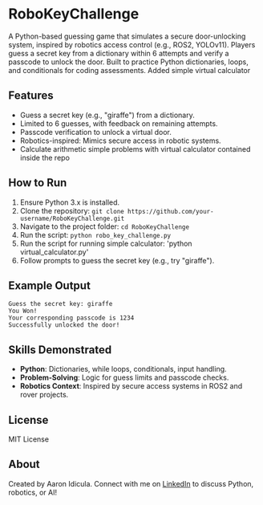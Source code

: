 # RoboKeyChallenge

A Python-based guessing game that simulates a secure door-unlocking system, inspired by robotics access control (e.g., ROS2, YOLOv11). Players guess a secret key from a dictionary within 6 attempts and verify a passcode to unlock the door. Built to practice Python dictionaries, loops, and conditionals for coding assessments.
Added simple virtual calculator

## Features
- Guess a secret key (e.g., "giraffe") from a dictionary.
- Limited to 6 guesses, with feedback on remaining attempts.
- Passcode verification to unlock a virtual door.
- Robotics-inspired: Mimics secure access in robotic systems.
- Calculate arithmetic simple problems with virtual calculator contained inside the repo

## How to Run
1. Ensure Python 3.x is installed.
2. Clone the repository: `git clone https://github.com/your-username/RoboKeyChallenge.git`
3. Navigate to the project folder: `cd RoboKeyChallenge`
4. Run the script: `python robo_key_challenge.py`
5. Run the script for running simple calculator: 'python virtual_calculator.py'
6. Follow prompts to guess the secret key (e.g., try "giraffe").

## Example Output
```
Guess the secret key: giraffe
You Won!
Your corresponding passcode is 1234
Successfully unlocked the door!
```

## Skills Demonstrated
- **Python**: Dictionaries, while loops, conditionals, input handling.
- **Problem-Solving**: Logic for guess limits and passcode checks.
- **Robotics Context**: Inspired by secure access systems in ROS2 and rover projects.

## License
MIT License

## About
Created by Aaron Idicula. Connect with me on [LinkedIn]((https://www.linkedin.com/in/aaron-idicula-48902b181/)) to discuss Python, robotics, or AI!
